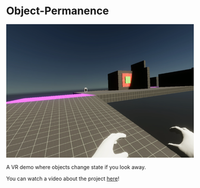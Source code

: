 # Object-Permanence

<img src="Screenshots/Readme Screenshot.png" width=640 height=360>

A VR demo where objects change state if you look away.

You can watch a video about the project [here](https://youtu.be/55q6rwwLAvk)!
